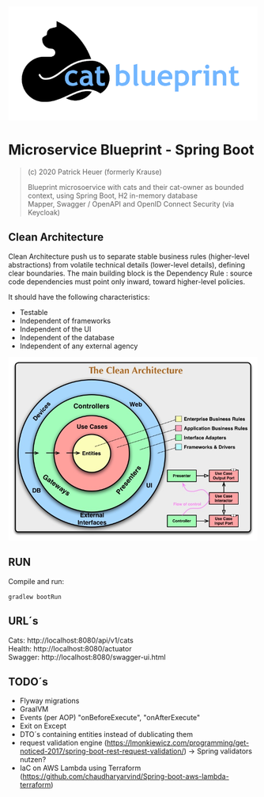 ![Logo](https://github.com/PKrause79/blueprint-spring-boot/blob/master/cat-blueprint-logo.png)

# Microservice Blueprint - Spring Boot
>
> (c) 2020 Patrick Heuer (formerly Krause)
>
> Blueprint microsoervice with cats and their cat-owner as bounded context, using Spring Boot, H2 in-memory database<br>
> Mapper, Swagger / OpenAPI and OpenID Connect Security (via Keycloak)<br>

## Clean Architecture
Clean Architecture push us to separate stable business rules (higher-level abstractions) from volatile technical details (lower-level details), defining clear boundaries. The main building block is the Dependency Rule : source code dependencies must point only inward, toward higher-level policies.

It should have the following characteristics:

* Testable
* Independent of frameworks
* Independent of the UI
* Independent of the database
* Independent of any external agency

![Logo](https://github.com/PKrause79/blueprint-spring-boot/blob/master/CleanArchitecture.jpg)

## RUN

Compile and run:
```
gradlew bootRun
```

## URL´s 

Cats: http://localhost:8080/api/v1/cats <br>
Health: http://localhost:8080/actuator <br>
Swagger: http://localhost:8080/swagger-ui.html <br>


## TODO´s
* Flyway migrations
* GraalVM
* Events (per AOP) "onBeforeExecute", "onAfterExecute"
* Exit on Except
* DTO´s containing entities instead of dublicating them
* request validation engine (https://lmonkiewicz.com/programming/get-noticed-2017/spring-boot-rest-request-validation/) -> Spring validators nutzen?
* IaC on AWS Lambda using Terraform (https://github.com/chaudharyarvind/Spring-boot-aws-lambda-terraform)

